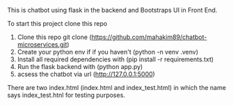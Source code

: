 
This is chatbot using flask in the backend and Bootstraps UI in Front End.

To start this project clone this repo
1. Clone this repo git clone (https://github.com/mahakim89/chatbot-microservices.git)
2. Create your python env if if you haven't (python -n venv .venv)
3. Install all required dependencies with (pip install -r requirements.txt)
4. Run the flask backend with (python app.py)
5. acsess the chatbot via url (http://127.0.0.1:5000)


There are two index.html (index.html and index_test.html)
in which the name says index_test.htnl for testing purposes.
